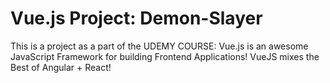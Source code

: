 # Vue.js Project: Demon-Slayer

This is a project as a part of the UDEMY COURSE: Vue.js is an awesome JavaScript Framework for building Frontend Applications! VueJS mixes the Best of Angular + React!

